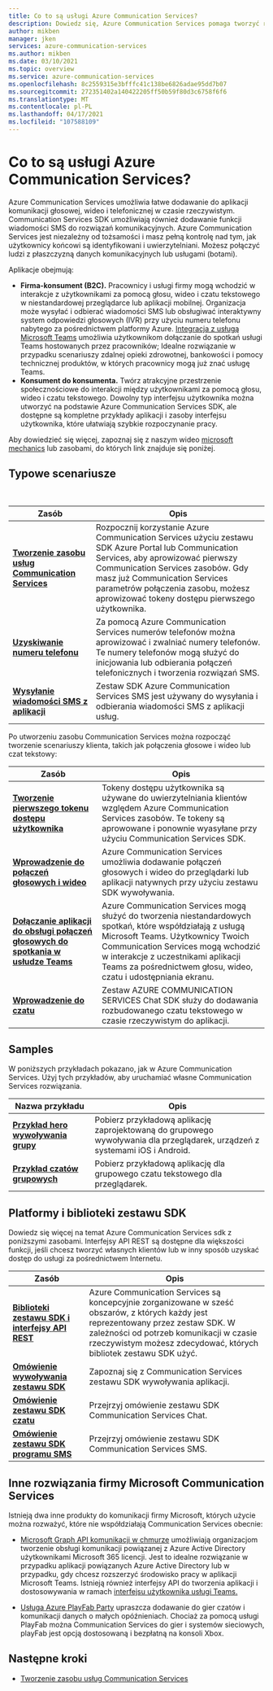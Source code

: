 ```yaml
---
title: Co to są usługi Azure Communication Services?
description: Dowiedz się, Azure Communication Services pomaga tworzyć rozbudowane środowisko użytkownika dzięki komunikacji w czasie rzeczywistym.
author: mikben
manager: jken
services: azure-communication-services
ms.author: mikben
ms.date: 03/10/2021
ms.topic: overview
ms.service: azure-communication-services
ms.openlocfilehash: 8c2559315e3bfffc41c138be6826adae95dd7b07
ms.sourcegitcommit: 272351402a140422205ff50b59f80d3c6758f6f6
ms.translationtype: MT
ms.contentlocale: pl-PL
ms.lasthandoff: 04/17/2021
ms.locfileid: "107588109"
---
```

# <a name="what-is-azure-communication-services"></a>Co to są usługi Azure Communication Services?

Azure Communication Services umożliwia łatwe dodawanie do aplikacji komunikacji głosowej, wideo i telefonicznej w czasie rzeczywistym. Communication Services SDK umożliwiają również dodawanie funkcji wiadomości SMS do rozwiązań komunikacyjnych. Azure Communication Services jest niezależny od tożsamości i masz pełną kontrolę nad tym, jak użytkownicy końcowi są identyfikowani i uwierzytelniani. Możesz połączyć ludzi z płaszczyzną danych komunikacyjnych lub usługami (botami).

Aplikacje obejmują:

- **Firma-konsument (B2C).** Pracownicy i usługi firmy mogą wchodzić w interakcje z użytkownikami za pomocą głosu, wideo i czatu tekstowego w niestandardowej przeglądarce lub aplikacji mobilnej. Organizacja może wysyłać i odbierać wiadomości SMS lub obsługiwać interaktywny system odpowiedzi głosowych (IVR) przy użyciu numeru telefonu nabytego za pośrednictwem platformy Azure. [Integracja z usługą Microsoft Teams](./quickstarts/voice-video-calling/get-started-teams-interop.md) umożliwia użytkownikom dołączanie do spotkań usługi Teams hostowanych przez pracowników; Idealne rozwiązanie w przypadku scenariuszy zdalnej opieki zdrowotnej, bankowości i pomocy technicznej produktów, w których pracownicy mogą już znać usługę Teams.
- **Konsument do konsumenta.** Twórz atrakcyjne przestrzenie społecznościowe do interakcji między użytkownikami za pomocą głosu, wideo i czatu tekstowego. Dowolny typ interfejsu użytkownika można utworzyć na podstawie Azure Communication Services SDK, ale dostępne są kompletne przykłady aplikacji i zasoby interfejsu użytkownika, które ułatwiają szybkie rozpoczynanie pracy.

Aby dowiedzieć się więcej, zapoznaj się z naszym wideo [microsoft mechanics](https://www.youtube.com/watch?v=apBX7ASurgM) lub zasobami, do których link znajduje się poniżej.

## <a name="common-scenarios"></a>Typowe scenariusze

<br>

| Zasób                               |Opis                           |
|---                                    |---                                   |
|**[Tworzenie zasobu usług Communication Services](./quickstarts/create-communication-resource.md)**|Rozpocznij korzystanie Azure Communication Services użyciu zestawu SDK Azure Portal lub Communication Services, aby aprowizować pierwszy Communication Services zasobów. Gdy masz już Communication Services parametrów połączenia zasobu, możesz aprowizować tokeny dostępu pierwszego użytkownika.|
|**[Uzyskiwanie numeru telefonu](./quickstarts/telephony-sms/get-phone-number.md)**|Za pomocą Azure Communication Services numerów telefonów można aprowizować i zwalniać numery telefonów. Te numery telefonów mogą służyć do inicjowania lub odbierania połączeń telefonicznych i tworzenia rozwiązań SMS.|
|**[Wysyłanie wiadomości SMS z aplikacji](./quickstarts/telephony-sms/send.md)**|Zestaw SDK Azure Communication Services SMS jest używany do wysyłania i odbierania wiadomości SMS z aplikacji usług.|

Po utworzeniu zasobu Communication Services można rozpocząć tworzenie scenariuszy klienta, takich jak połączenia głosowe i wideo lub czat tekstowy:

| Zasób                               |Opis                           |
|---                                    |---                                   |
|**[Tworzenie pierwszego tokenu dostępu użytkownika](./quickstarts/access-tokens.md)**|Tokeny dostępu użytkownika są używane do uwierzytelniania klientów względem Azure Communication Services zasobów. Te tokeny są aprowowane i ponownie wyasyłane przy użyciu Communication Services SDK.|
|**[Wprowadzenie do połączeń głosowych i wideo](./quickstarts/voice-video-calling/getting-started-with-calling.md)**| Azure Communication Services umożliwia dodawanie połączeń głosowych i wideo do przeglądarki lub aplikacji natywnych przy użyciu zestawu SDK wywoływania. |
|**[Dołączanie aplikacji do obsługi połączeń głosowych do spotkania w usłudze Teams](./quickstarts/voice-video-calling/get-started-teams-interop.md)**|Azure Communication Services mogą służyć do tworzenia niestandardowych spotkań, które współdziałają z usługą Microsoft Teams. Użytkownicy Twoich Communication Services mogą wchodzić w interakcje z uczestnikami aplikacji Teams za pośrednictwem głosu, wideo, czatu i udostępniania ekranu.|
|**[Wprowadzenie do czatu](./quickstarts/chat/get-started.md)**|Zestaw AZURE COMMUNICATION SERVICES Chat SDK służy do dodawania rozbudowanego czatu tekstowego w czasie rzeczywistym do aplikacji.|

## <a name="samples"></a>Samples

W poniższych przykładach pokazano, jak w Azure Communication Services. Użyj tych przykładów, aby uruchamiać własne Communication Services rozwiązania.
<br>

| Nazwa przykładu                               | Opis                           |
|---                                    |---                                   |
|**[Przykład hero wywoływania grupy](./samples/calling-hero-sample.md)**| Pobierz przykładową aplikację zaprojektowaną do grupowego wywoływania dla przeglądarek, urządzeń z systemami iOS i Android. |
|**[Przykład czatów grupowych](./samples/chat-hero-sample.md)**| Pobierz przykładową aplikację dla grupowego czatu tekstowego dla przeglądarek. |


## <a name="platforms-and-sdk-libraries"></a>Platformy i biblioteki zestawu SDK

Dowiedz się więcej na temat Azure Communication Services sdk z poniższymi zasobami. Interfejsy API REST są dostępne dla większości funkcji, jeśli chcesz tworzyć własnych klientów lub w inny sposób uzyskać dostęp do usługi za pośrednictwem Internetu.

| Zasób                               | Opis                           |
|---                                    |---                                   |
|**[Biblioteki zestawu SDK i interfejsy API REST](./concepts/sdk-options.md)**|Azure Communication Services są koncepcyjnie zorganizowane w sześć obszarów, z których każdy jest reprezentowany przez zestaw SDK. W zależności od potrzeb komunikacji w czasie rzeczywistym możesz zdecydować, których bibliotek zestawu SDK użyć.|
|**[Omówienie wywoływania zestawu SDK](./concepts/voice-video-calling/calling-sdk-features.md)**|Zapoznaj się z Communication Services zestawu SDK wywoływania aplikacji.|
|**[Omówienie zestawu SDK czatu](./concepts/chat/sdk-features.md)**|Przejrzyj omówienie zestawu SDK Communication Services Chat.|
|**[Omówienie zestawu SDK programu SMS](./concepts/telephony-sms/sdk-features.md)**|Przejrzyj omówienie zestawu SDK Communication Services SMS.|

## <a name="other-microsoft-communication-services"></a>Inne rozwiązania firmy Microsoft Communication Services

Istnieją dwa inne produkty do komunikacji firmy Microsoft, których użycie można rozważyć, które nie współdziałają Communication Services obecnie:

 - [Microsoft Graph API komunikacji w chmurze](/graph/cloud-communications-concept-overview) umożliwiają organizacjom tworzenie obsługi komunikacji powiązanej z Azure Active Directory użytkownikami Microsoft 365 licencji. Jest to idealne rozwiązanie w przypadku aplikacji powiązanych Azure Active Directory lub w przypadku, gdy chcesz rozszerzyć środowisko pracy w aplikacji Microsoft Teams. Istnieją również interfejsy API do tworzenia aplikacji i dostosowywania w ramach [interfejsu użytkownika usługi Teams.](/microsoftteams/platform/?preserve-view=true&view=msteams-client-js-latest)

 - [Usługa Azure PlayFab Party](/gaming/playfab/features/multiplayer/networking/) upraszcza dodawanie do gier czatów i komunikacji danych o małych opóźnieniach. Chociaż za pomocą usługi PlayFab można Communication Services do gier i systemów sieciowych, playFab jest opcją dostosowaną i bezpłatną na konsoli Xbox.


## <a name="next-steps"></a>Następne kroki

 - [Tworzenie zasobu usług Communication Services](./quickstarts/create-communication-resource.md)
